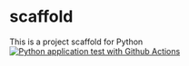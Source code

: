 # scaffold
This is a project scaffold for Python
[![Python application test with Github Actions](https://github.com/dfcantor/scaffold/actions/workflows/main.yml/badge.svg)](https://github.com/dfcantor/scaffold/actions/workflows/main.yml)
